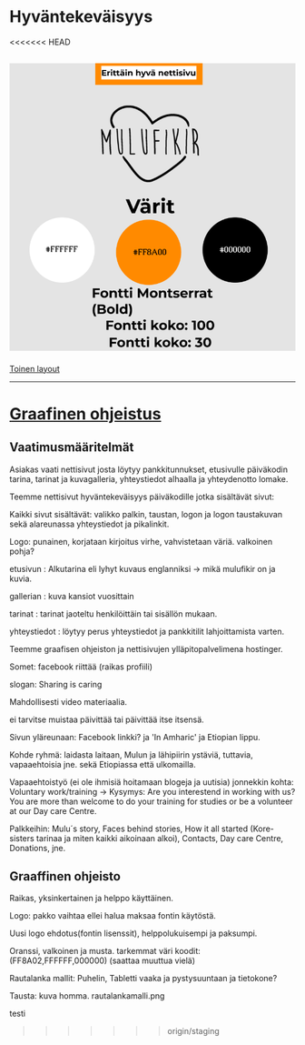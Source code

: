 # Hyväntekeväisyys
<<<<<<< HEAD

![Graafinen ohjeistus](https://github.com/Vilmaiko/hyvantekevaisuus22/blob/main/figma%20graafinen.png)
---------------------------------------------------------------------------------------------

[Toinen layout](https://www.figma.com/file/IcfcsC2SOo3LSeZlx2jsQJ/Untitled?node-id=0%3A1)

---------------------------------------------------------------------------------------------

[Graafinen ohjeistus](https://www.figma.com/file/s4SmaT4SjRDcdpEj1zEiQf/Untitled?node-id=0%3A1)
=======


## Vaatimusmääritelmät 

 

Asiakas vaati nettisivut josta löytyy pankkitunnukset, etusivulle päiväkodin tarina, tarinat ja kuvagalleria, yhteystiedot alhaalla ja yhteydenotto lomake. 

Teemme nettisivut hyväntekeväisyys päiväkodille jotka sisältävät sivut: 

Kaikki sivut sisältävät: valikko palkin, taustan, logon ja logon taustakuvan sekä alareunassa yhteystiedot ja pikalinkit. 

Logo: punainen, korjataan kirjoitus virhe, vahvistetaan väriä. valkoinen pohja?

etusivun : Alkutarina  eli lyhyt kuvaus englanniksi -> mikä mulufikir on ja kuvia.

gallerian : kuva kansiot vuosittain 

tarinat : tarinat jaoteltu henkilöittäin tai sisällön mukaan.  

yhteystiedot : löytyy perus yhteystiedot ja pankkitilit lahjoittamista varten. 

Teemme graafisen ohjeiston ja nettisivujen ylläpitopalvelimena hostinger. 

Somet: facebook riittää (raikas profiili)

slogan: Sharing is caring

Mahdollisesti video materiaalia.

ei tarvitse muistaa päivittää tai päivittää itse itsensä.

Sivun yläreunaan: Facebook linkki? ja 'In Amharic' ja Etiopian lippu.

Kohde ryhmä: laidasta laitaan, Mulun ja lähipiirin ystäviä, tuttavia, vapaaehtoisia jne. sekä Etiopiassa että ulkomailla.

Vapaaehtoistyö (ei ole ihmisiä hoitamaan blogeja ja uutisia)
jonnekkin kohta: Voluntary work/training -> Kysymys: Are you interestend in working with us? You are more than welcome to do your training for studies or be a volunteer at our Day care Centre.

Palkkeihin: Mulu´s story, Faces behind stories, How it all started (Kore-sisters tarinaa ja miten kaikki aikoinaan alkoi), Contacts, Day care Centre, Donations, jne.

## Graaffinen ohjeisto

Raikas, yksinkertainen ja helppo käyttäinen.

Logo: pakko vaihtaa ellei halua maksaa fontin käytöstä.

Uusi logo ehdotus(fontin lisenssit), helppolukuisempi ja paksumpi.

Oranssi, valkoinen ja musta. tarkemmat väri koodit: (FF8A02,FFFFFF,000000) (saattaa muuttua vielä)

Rautalanka mallit: Puhelin, Tabletti vaaka ja pystysuuntaan ja tietokone?

Tausta: kuva homma. 
rautalankamalli.png

testi
>>>>>>> origin/staging



